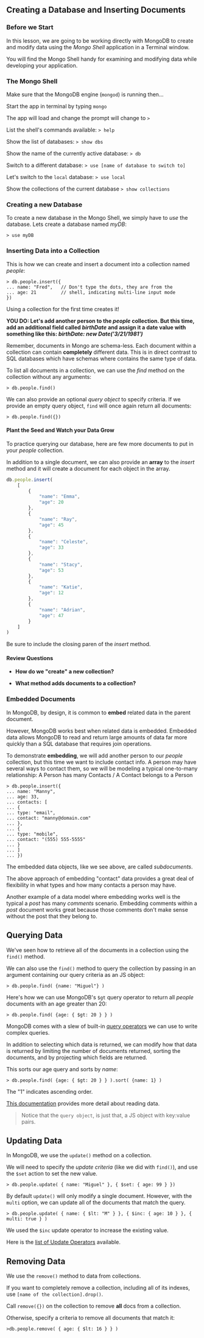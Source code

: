 ## Creating a Database and Inserting Documents

### Before we Start

In this lesson, we are going to be working directly with MongoDB to create and modify data using the _Mongo Shell_ application in a Terminal window. 

You will find the Mongo Shell handy for examining and modifying data while developing your application.

### The Mongo Shell

Make sure that the MongoDB engine (`mongod`) is running then...

Start the app in terminal by typing `mongo`

The app will load and change the prompt will change to `>`

List the shell's commands available: `> help`

Show the list of databases: `> show dbs`

Show the name of the currently active database: `> db`

Switch to a different database: `> use [name of database to switch to]`

Let's switch to the `local` database: `> use local`

Show the collections of the current database `> show collections`

### Creating a new Database

To create a new database in the Mongo Shell, we simply have to _use_ the database.  Lets create a database named _myDB_:

```
> use myDB
```

### Inserting Data into a Collection

This is how we can create and insert a document into a collection named _people_:

```
> db.people.insert({
... name: "Fred",   // Don't type the dots, they are from the 
... age: 21         // shell, indicating multi-line input mode
})
```
Using a collection for the first time creates it!

__YOU DO: Let's add another person to the _people_ collection. But this time, add an additional field called _birthDate_ and assign it a date value with something like this: *birthDate: new Date('3/21/1981')*__

Remember, documents in Mongo are schema-less. Each document within a collection can contain **completely** different data.  This is in direct contrast to SQL databases which have schemas where contains the same type of data.

To list all documents in a collection, we can use the _find_ method on the collection without any arguments:

```
> db.people.find()
```

We can also provide an optional _query object_ to specify criteria.  If we provide an empty query object, `find` will once again return all documents:

```
> db.people.find({})
```

#### Plant the Seed and Watch your Data Grow

To practice querying our database, here are few more documents to put in your _people_ collection.

In addition to a single document, we can also provide an __array__ to the _insert_ method and it will create a document for each object in the array.

```js
db.people.insert(
    [
        {
            "name": "Emma",
            "age": 20
        },
        {
            "name": "Ray",
            "age": 45
        },
        {
            "name": "Celeste",
            "age": 33
        },
        {
            "name": "Stacy",
            "age": 53
        },
        {
            "name": "Katie",
            "age": 12
        },
        {
            "name": "Adrian",
            "age": 47
        }
    ]
)
```
Be sure to include the closing paren of the _insert_ method.

#### Review Questions

- **How do we "create" a new collection?**

- **What method adds documents to a collection?**

### Embedded Documents

In MongoDB, by design, it is common to __embed__ related data in the parent document.

However, MongoDB works best when related data is embedded. Embedded data allows MongoDB to read and return large amounts of data far more quickly than a SQL database that requires join operations.

To demonstrate __embedding__, we will add another person to our _people_ collection, but this time we want to include contact info. A person may have several ways to contact them, so we will be modeling a typical one-to-many relationship: A Person has many Contacts / A Contact belongs to a Person

```
> db.people.insert({
... name: "Manny",
... age: 33,
... contacts: [
... {
... type: "email",
... contact: "manny@domain.com"
... },
... {
... type: "mobile",
... contact: "(555) 555-5555"
... }
... ]
... })
```

The embedded data objects, like we see above, are called _subdocuments_.

The above approach of embedding "contact" data provides a great deal of flexibility in what types and how many contacts a person may have.

Another example of a data model where embedding works well is the typical a _post_ has many _comments_ scenario. Embedding comments within a _post_ document works great because those comments don't make sense without the post that they belong to.

## Querying Data

We've seen how to retrieve all of the documents in a collection using the `find()` method.

We can also use the `find()` method to query the collection by passing in an argument containing our query criteria as an JS object:

```
> db.people.find( {name: "Miguel"} )
```

Here's how we can use MongoDB's `$gt` query operator to return all _people_ documents with an age greater than 20:

```
> db.people.find( {age: { $gt: 20 } } )
```

MongoDB comes with a slew of built-in [query operators](http://docs.mongodb.org/manual/reference/operator/query/#query-selectors) we can use to write complex queries.

In addition to selecting which data is returned, we can modify how that data is returned by limiting the number of documents returned, sorting the documents, and by projecting which fields are returned.

This sorts our age query and sorts by _name_:

```
> db.people.find( {age: { $gt: 20 } } ).sort( {name: 1} )
```
The "1" indicates ascending order. 

[This documentation](http://docs.mongodb.org/manual/core/read-operations-introduction/) provides more detail about reading data.

>Notice that the `query object`, is just that, a JS object with key:value pairs.

## Updating Data

In MongoDB, we use the `update()` method on a collection.

We will need to specify the _update criteria_ (like we did with `find()`), and use the `$set` action to set the new value.

```
> db.people.update( { name: "Miguel" }, { $set: { age: 99 } })
```

By default `update()` will only modify a single document. However, with the `multi` option, we can update all of the documents that match the query.

```
> db.people.update( { name: { $lt: "M" } }, { $inc: { age: 10 } }, { multi: true } )
```
We used the `$inc` update operator to increase the existing value.

Here is the [list of Update Operators](http://docs.mongodb.org/manual/reference/operator/update/) available.

## Removing Data

We use the `remove()` method to data from collections.

If you want to completely remove a collection, including all of its indexes, use `[name of the collection].drop()`.

Call `remove({})` on the collection to remove **all** docs from a collection.

Otherwise, specify a criteria to remove all documents that match it:

```
>db.people.remove( { age: { $lt: 16 } } )
```



